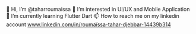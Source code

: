  👋 Hi, I’m @taharroumaissa 
 👀 I’m interested in UI/UX and Mobile Application 
 🌱 I’m currently learning Flutter Dart 
 📫 How to reach me on my linkedin account www.linkedin.com/in/roumaïssa-tahar-djebbar-14439b314


<!---
taharroumaissa/taharroumaissa is a ✨ special ✨ repository because its `README.md` (this file) appears on your GitHub profile.
You can click the Preview link to take a look at your changes.
--->
